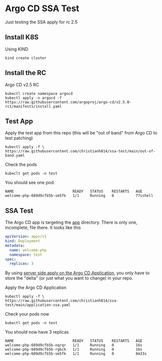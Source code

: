 # Argo CD SSA Test

Just testing the SSA apply for rc 2.5

## Install K8S

Using KIND

```shell
kind create cluster
```

## Install the RC

Argo CD v2.5 RC

```shell
kubectl create namespace argocd
kubectl apply -n argocd -f https://raw.githubusercontent.com/argoproj/argo-cd/v2.5.0-rc1/manifests/install.yaml
```

## Test App

Apply the test app from this repo (this will be "out of band" from Argo CD to test patching)

```shell
kubectl apply -f \
https://raw.githubusercontent.com/christianh814/ssa-test/main/out-of-band.yaml
```

Check the pods

```shell
kubeclt get pods -n test
```

You should see one pod.

```
NAME                           READY   STATUS    RESTARTS   AGE
welcome-php-689d9cfb5b-sm5fk   1/1     Running   0          77sshell
```

## SSA Test

The Argo CD app is targeting the [app](app) directory. There is only one, incomplete, file there. It looks like this

```yaml
apiVersion: apps/v1
kind: Deployment
metadata:
  name: welcome-php
  namespace: test
spec:
  replicas: 3
```

By using [server side apply on the Argo CD Application](application-ssa.yaml#L20), you only have to store the "delta" (or just what you want to change) in your repo.

Apply the Argo CD Application

```shell
kubectl apply -f \
https://raw.githubusercontent.com/christianh814/ssa-test/main/application-ssa.yaml
```

Check your pods now

```shell
kubectl get pods -n test
```

You should now have 3 replicas

```
NAME                           READY   STATUS    RESTARTS   AGE
welcome-php-689d9cfb5b-nqrqr   1/1     Running   0          16s
welcome-php-689d9cfb5b-rgbck   1/1     Running   0          16s
welcome-php-689d9cfb5b-sm5fk   1/1     Running   0          8m33s
```
